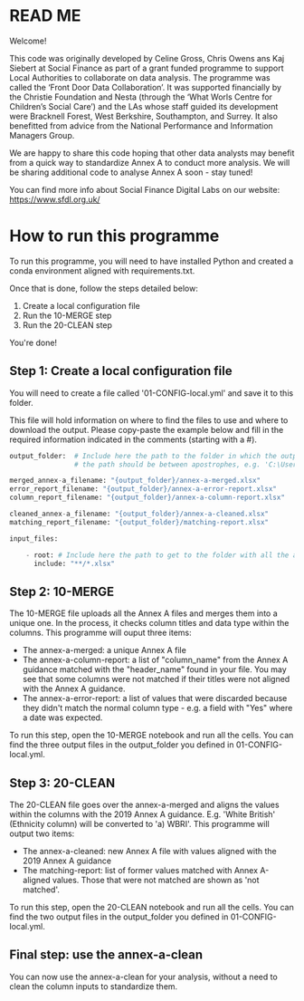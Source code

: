 # READ ME

Welcome!

This code was originally developed by Celine Gross, Chris Owens ans Kaj Siebert at Social Finance as part of a grant funded programme to support Local Authorities to collaborate on data analysis. The programme was called the ‘Front Door Data Collaboration’. It was supported financially by the Christie Foundation and Nesta (through the ‘What Worls Centre for Children’s Social Care’) and the LAs whose staff guided its development were Bracknell Forest, West Berkshire, Southampton, and Surrey. It also benefitted from advice from the National Performance and Information Managers Group.

We are happy to share this code hoping that other data analysts may benefit from a quick way to standardize Annex A to conduct more analysis. We will be sharing additional code to analyse Annex A soon - stay tuned!

You can find more info about Social Finance Digital Labs on our website: https://www.sfdl.org.uk/

# How to run this programme

To run this programme, you will need to have installed Python and created a conda environment aligned with requirements.txt.

Once that is done, follow the steps detailed below:
1. Create a local configuration file
2. Run the 10-MERGE step
3. Run the 20-CLEAN step

You're done!

## Step 1: Create a local configuration file

You will need to create a file called '01-CONFIG-local.yml' and save it to this folder. 

This file will hold information on where to find the files to use and where to download the output. Please copy-paste the example below and fill in the required information indicated in the comments (starting with a #).


```python
output_folder:  # Include here the path to the folder in which the outputs will be downloaded 
                # the path should be between apostrophes, e.g. 'C:\Users\username\folder 1\folder 2'

merged_annex-a_filename: "{output_folder}/annex-a-merged.xlsx"
error_report_filename: "{output_folder}/annex-a-error-report.xlsx"
column_report_filename: "{output_folder}/annex-a-column-report.xlsx"

cleaned_annex-a_filename: "{output_folder}/annex-a-cleaned.xlsx"
matching_report_filename: "{output_folder}/matching-report.xlsx"

input_files:

    - root: # Include here the path to get to the folder with all the annex A files - the path should be between apostrophes
      include: "**/*.xlsx"
```

## Step 2: 10-MERGE

The 10-MERGE file uploads all the Annex A files and merges them into a unique one. In the process, it checks column titles and data type within the columns. This programme will ouput three items:
- The annex-a-merged: a unique Annex A file
- The annex-a-column-report: a list of "column_name" from the Annex A guidance matched with the "header_name" found in your file. You may see that some columns were not matched if their titles were not aligned with the Annex A guidance.
- The annex-a-error-report: a list of values that were discarded because they didn't match the normal column type - e.g. a field with "Yes" where a date was expected.

To run this step, open the 10-MERGE notebook and run all the cells. 
You can find the three output files in the output_folder you defined in 01-CONFIG-local.yml.

## Step 3: 20-CLEAN

The 20-CLEAN file goes over the annex-a-merged and aligns the values within the columns with the 2019 Annex A guidance. E.g. 'White British' (Ethnicity column) will be converted to 'a) WBRI'. This programme will output two items:
- The annex-a-cleaned: new Annex A file with values aligned with the 2019 Annex A guidance
- The matching-report: list of former values matched with Annex A-aligned values. Those that were not matched are shown as 'not matched'.

To run this step, open the 20-CLEAN notebook and run all the cells. You can find the two output files in the output_folder you defined in 01-CONFIG-local.yml.

## Final step: use the annex-a-clean

You can now use the annex-a-clean for your analysis, without a need to clean the column inputs to standardize them.

